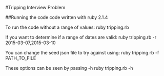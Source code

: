 #Tripping Interview Problem

##Running the code
code written with ruby 2.1.4

To run the code without a range of values:
	ruby tripping.rb

If you want to determine if a range of dates are valid:
	ruby tripping.rb -r 2015-03-07,2015-03-10

You can change the seed json file to try against using:
	ruby tripping.rb -f PATH_TO_FILE

These options can be seen by passing -h
	ruby tripping.rb -h


